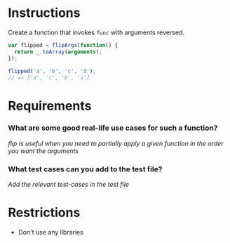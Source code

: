 # Instructions

Create a function that invokes `func` with arguments reversed.

```js
var flipped = flipArgs(function() {
  return _.toArray(arguments);
});
 
flipped('a', 'b', 'c', 'd');
// => ['d', 'c', 'b', 'a']
```

# Requirements

### **What are some good real-life use cases for such a function?**
*flip is useful when you need to partially apply a given function in the order you want the arguments*

### **What test cases can you add to the test file?**

*Add the relevant test-cases in the test file*


# Restrictions
- Don't use any libraries